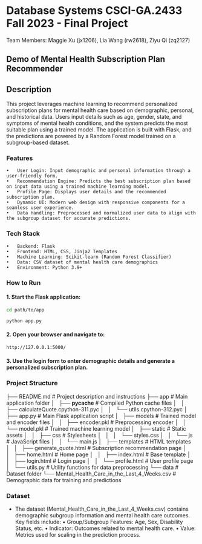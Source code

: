 # Database Systems CSCI-GA.2433 Fall 2023 - Final Project

Team Members: Maggie Xu (jx1206), Lia Wang (rw2618), Ziyu Qi (zq2127)

## Demo of Mental Health Subscription Plan Recommender

## Description
This project leverages machine learning to recommend personalized subscription plans for mental health care based on demographic, personal, and historical data. Users input details such as age, gender, state, and symptoms of mental health conditions, and the system predicts the most suitable plan using a trained model. The application is built with Flask, and the predictions are powered by a Random Forest model trained on a subgroup-based dataset.

### Features
	•	User Login: Input demographic and personal information through a user-friendly form.
	•	Recommendation Engine: Predicts the best subscription plan based on input data using a trained machine learning model.
	•	Profile Page: Displays user details and the recommended subscription plan.
	•	Dynamic UI: Modern web design with responsive components for a seamless user experience.
	•	Data Handling: Preprocessed and normalized user data to align with the subgroup dataset for accurate predictions.

### Tech Stack
	•	Backend: Flask
	•	Frontend: HTML, CSS, Jinja2 Templates
	•	Machine Learning: Scikit-learn (Random Forest Classifier)
	•	Data: CSV dataset of mental health care demographics
	•	Environment: Python 3.9+

### How to Run
#### 1.	Start the Flask application:
```bash
cd path/to/app
```
```bash
python app.py
```

#### 2.	Open your browser and navigate to:
```bash
http://127.0.0.1:5000/
```

#### 3.	Use the login form to enter demographic details and generate a personalized subscription plan.

### Project Structure
├── README.md                        # Project description and instructions
├── app                              # Main application folder
│   ├── __pycache__                  # Compiled Python cache files
│   │   ├── calculateQuote.cpython-311.pyc
│   │   └── utils.cpython-312.pyc
│   ├── app.py                       # Main Flask application script
│   ├── models                       # Trained model and encoder files
│   │   ├── encoder.pkl              # Preprocessing encoder
│   │   └── model.pkl                # Trained machine learning model
│   ├── static                       # Static assets
│   │   ├── css                      # Stylesheets
│   │   │   └── styles.css
│   │   └── js                       # JavaScript files
│   │       └── main.js
│   ├── templates                    # HTML templates
│   │   ├── generate_quote.html      # Subscription recommendation page
│   │   ├── home.html                # Home page
│   │   ├── index.html               # Base template
│   │   ├── login.html               # Login page
│   │   └── profile.html             # User profile page
│   └── utils.py                     # Utility functions for data preprocessing
└── data                             # Dataset folder
    └── Mental_Health_Care_in_the_Last_4_Weeks.csv
                                      # Demographic data for training and predictions


### Dataset
* The dataset (Mental_Health_Care_in_the_Last_4_Weeks.csv) contains demographic subgroup information and mental health care outcomes. Key fields include:
	•	Group/Subgroup Features: Age, Sex, Disability Status, etc.
	•	Indicator: Outcomes related to mental health care.
	•	Value: Metrics used for scaling in the prediction process.
